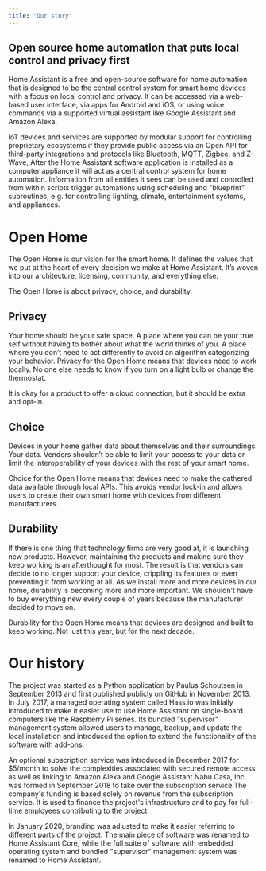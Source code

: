 ```yaml
---
title: "Our story"
---
```


## Open source home automation that puts local control and privacy first

Home Assistant is a free and open-source software for home automation that is designed to be the central control system for smart home devices with a focus on local control and privacy. It can be accessed via a web-based user interface, via apps for Android and iOS, or using voice commands via a supported virtual assistant like Google Assistant and Amazon Alexa.

IoT devices and services are supported by modular support for controlling proprietary ecosystems if they provide public access via an Open API for third-party integrations and protocols like Bluetooth, MQTT, Zigbee, and Z-Wave, After the Home Assistant software application is installed as a computer appliance it will act as a central control system for home automation. Information from all entities it sees can be used and controlled from within scripts trigger automations using scheduling and "blueprint" subroutines, e.g. for controlling lighting, climate, entertainment systems, and appliances.

# Open Home

The Open Home is our vision for the smart home. It defines the values that we put at the heart of every decision we make at Home Assistant. It’s woven into our architecture, licensing, community, and everything else.

The Open Home is about privacy, choice, and durability.

## Privacy

Your home should be your safe space. A place where you can be your true self without having to bother about what the world thinks of you. A place where you don’t need to act differently to avoid an algorithm categorizing your behavior. Privacy for the Open Home means that devices need to work locally. No one else needs to know if you turn on a light bulb or change the thermostat.

It is okay for a product to offer a cloud connection, but it should be extra and opt-in.

## Choice

Devices in your home gather data about themselves and their surroundings. Your data. Vendors shouldn’t be able to limit your access to your data or limit the interoperability of your devices with the rest of your smart home.

Choice for the Open Home means that devices need to make the gathered data available through local APIs. This avoids vendor lock-in and allows users to create their own smart home with devices from different manufacturers.

## Durability

If there is one thing that technology firms are very good at, it is launching new products. However, maintaining the products and making sure they keep working is an afterthought for most. The result is that vendors can decide to no longer support your device, crippling its features or even preventing it from working at all. As we install more and more devices in our home, durability is becoming more and more important. We shouldn’t have to buy everything new every couple of years because the manufacturer decided to move on.

Durability for the Open Home means that devices are designed and built to keep working. Not just this year, but for the next decade.

# Our history

The project was started as a Python application by Paulus Schoutsen in September 2013 and first published publicly on GitHub in November 2013. In July 2017, a managed operating system called Hass.io was initially introduced to make it easier use to use Home Assistant on single-board computers like the Raspberry Pi series. Its bundled "supervisor" management system allowed users to manage, backup, and update the local installation and introduced the option to extend the functionality of the software with add-ons.

An optional subscription service was introduced in December 2017 for $5/month to solve the complexities associated with secured remote access, as well as linking to Amazon Alexa and Google Assistant.Nabu Casa, Inc. was formed in September 2018 to take over the subscription service.The company's funding is based solely on revenue from the subscription service. It is used to finance the project's infrastructure and to pay for full-time employees contributing to the project.

In January 2020, branding was adjusted to make it easier referring to different parts of the project. The main piece of software was renamed to Home Assistant Core, while the full suite of software with embedded operating system and bundled "supervisor" management system was renamed to Home Assistant.
